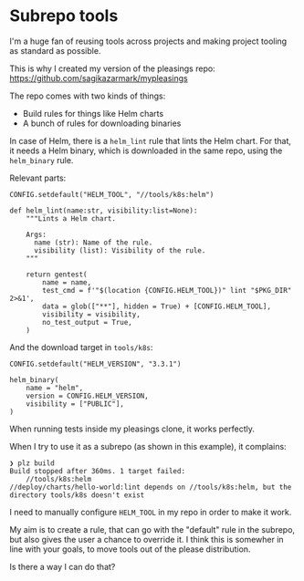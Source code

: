 # Subrepo tools

I'm a huge fan of reusing tools across projects and making project tooling as standard as possible.

This is why I created my version of the pleasings repo: https://github.com/sagikazarmark/mypleasings

The repo comes with two kinds of things:

- Build rules for things like Helm charts
- A bunch of rules for downloading binaries

In case of Helm, there is a `helm_lint` rule that lints the Helm chart.
For that, it needs a Helm binary, which is downloaded in the same repo, using the `helm_binary` rule.

Relevant parts:

```starlark
CONFIG.setdefault("HELM_TOOL", "//tools/k8s:helm")

def helm_lint(name:str, visibility:list=None):
    """Lints a Helm chart.

    Args:
      name (str): Name of the rule.
      visibility (list): Visibility of the rule.
    """

    return gentest(
        name = name,
        test_cmd = f'"$(location {CONFIG.HELM_TOOL})" lint "$PKG_DIR" 2>&1',
        data = glob(["**"], hidden = True) + [CONFIG.HELM_TOOL],
        visibility = visibility,
        no_test_output = True,
    )
```

And the download target in `tools/k8s`:

```starlark
CONFIG.setdefault("HELM_VERSION", "3.3.1")

helm_binary(
    name = "helm",
    version = CONFIG.HELM_VERSION,
    visibility = ["PUBLIC"],
)
```

When running tests inside my pleasings clone, it works perfectly.

When I try to use it as a subrepo (as shown in this example), it complains:

```
❯ plz build
Build stopped after 360ms. 1 target failed:
    //tools/k8s:helm
//deploy/charts/hello-world:lint depends on //tools/k8s:helm, but the directory tools/k8s doesn't exist
```

I need to manually configure `HELM_TOOL` in my repo in order to make it work.

My aim is to create a rule, that can go with the "default" rule in the subrepo, but also gives the user a chance to override it.
I think this is somewher in line with your goals, to move tools out of the please distribution.

Is there a way I can do that?

